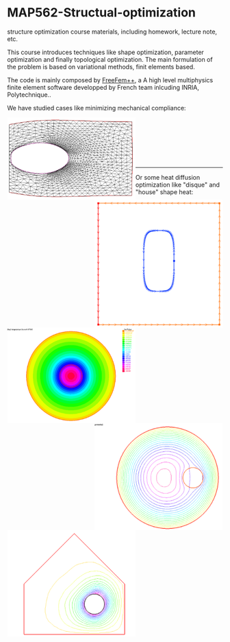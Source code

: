 # MAP562-Structual-optimization
structure optimization course materials, including homework, lecture note, etc.

This course introduces techniques like shape optimization, parameter optimization and finally topological optimization.
The main formulation of the problem is based on variational methods, finit elements based.

The code is mainly composed by [FreeFem++](https://freefem.org/), a A high level multiphysics finite element software developped by French team inlcuding INRIA, Polytechnique..

We have studied cases like minimizing mechanical compliance:

<div>
    <img align='left' src="img/deformed.png", width="300">
    <img align='right' src="img/original.png", width="300">
</div>
<br><br><br><br><br><br>

--------------------

Or some heat diffusion optimization like "disque" and "house" shape heat:


<div>
    <img align='left' src="img/diffuse.png", width="300">
    <img align='right' src="img/diffuse2.png", width="300">
</div>

<div>
    <img align='center' src="img/home.png", width="300">
</div>
